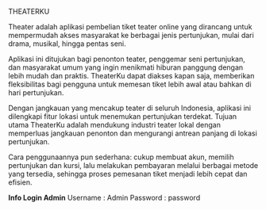THEATERKU

Theater adalah aplikasi pembelian tiket teater online yang dirancang untuk mempermudah akses masyarakat ke berbagai jenis pertunjukan, mulai dari drama, musikal, hingga pentas seni.

Aplikasi ini ditujukan bagi penonton teater, penggemar seni pertunjukan, dan masyarakat umum yang ingin menikmati hiburan panggung dengan lebih mudah dan praktis. TheaterKu dapat diakses kapan saja, memberikan fleksibilitas bagi pengguna untuk memesan tiket lebih awal atau bahkan di hari pertunjukan.

Dengan jangkauan yang mencakup teater di seluruh Indonesia, aplikasi ini dilengkapi fitur lokasi untuk menemukan pertunjukan terdekat. Tujuan utama TheaterKu adalah mendukung industri teater lokal dengan memperluas jangkauan penonton dan mengurangi antrean panjang di lokasi pertunjukan.

Cara penggunaannya pun sederhana: cukup membuat akun, memilih pertunjukan dan kursi, lalu melakukan pembayaran melalui berbagai metode yang tersedia, sehingga proses pemesanan tiket menjadi lebih cepat dan efisien.

**Info Login Admin**
Username : Admin
Password : password